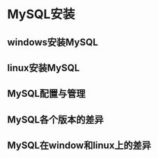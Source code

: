 # MySQL安装

## windows安装MySQL

## linux安装MySQL

## MySQL配置与管理

## MySQL各个版本的差异

## MySQL在window和linux上的差异